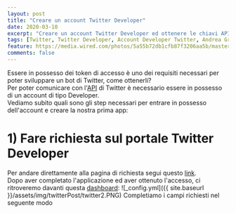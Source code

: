 ```yaml
---
layout: post
title: "Creare un account Twitter Developer"
date: 2020-03-10
excerpt: "Creare un account Twitter Developer ed ottenere le chiavi API"
tags: [Twitter, Twitter Developer, Account Developer Twitter, Andrea Grisafi]
feature: https://media.wired.com/photos/5a55b72db1cfb87f3206aa5b/master/w_582,c_limit/Twitter-Hole-featured.jpg
comments: false
---
```

Essere in possesso dei token di accesso è uno dei requisiti necessari per poter sviluppare un bot di Twitter, come ottenerli?  
Per poter comunicare con l'[API](https://en.wikipedia.org/wiki/Application_programming_interface) di Twitter è necessario essere in possesso di un account di tipo Developer.  
Vediamo subito quali sono gli step necessari per entrare in possesso dell'account e creare la nostra prima app:


# 1) Fare richiesta sul portale Twitter Developer
Per andare direttamente alla pagina di richiesta segui questo [link](https://developer.twitter.com/en/apply-for-access).  
Dopo aver completato l'applicazione ed aver ottenuto l'accesso, ci ritroveremo davanti questa [dashboard](https://developer.twitter.com/en/apps):
![_config.yml]({{ site.baseurl }}/assets/img/twitterPost/twitter2.PNG)
Completiamo i campi richiesti nel seguente modo  
  